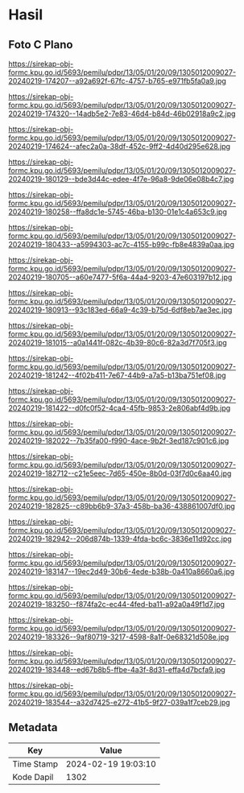 # Hasil

## Foto C Plano

https://sirekap-obj-formc.kpu.go.id/5693/pemilu/pdpr/13/05/01/20/09/1305012009027-20240219-174207--a92a692f-67fc-4757-b765-e971fb5fa0a9.jpg

https://sirekap-obj-formc.kpu.go.id/5693/pemilu/pdpr/13/05/01/20/09/1305012009027-20240219-174320--14adb5e2-7e83-46d4-b84d-46b02918a9c2.jpg

https://sirekap-obj-formc.kpu.go.id/5693/pemilu/pdpr/13/05/01/20/09/1305012009027-20240219-174624--afec2a0a-38df-452c-9ff2-4d40d295e628.jpg

https://sirekap-obj-formc.kpu.go.id/5693/pemilu/pdpr/13/05/01/20/09/1305012009027-20240219-180129--bde3d44c-edee-4f7e-96a8-9de06e08b4c7.jpg

https://sirekap-obj-formc.kpu.go.id/5693/pemilu/pdpr/13/05/01/20/09/1305012009027-20240219-180258--ffa8dc1e-5745-46ba-b130-01e1c4a653c9.jpg

https://sirekap-obj-formc.kpu.go.id/5693/pemilu/pdpr/13/05/01/20/09/1305012009027-20240219-180433--a5994303-ac7c-4155-b99c-fb8e4839a0aa.jpg

https://sirekap-obj-formc.kpu.go.id/5693/pemilu/pdpr/13/05/01/20/09/1305012009027-20240219-180705--a60e7477-5f6a-44a4-9203-47e603197b12.jpg

https://sirekap-obj-formc.kpu.go.id/5693/pemilu/pdpr/13/05/01/20/09/1305012009027-20240219-180913--93c183ed-66a9-4c39-b75d-6df8eb7ae3ec.jpg

https://sirekap-obj-formc.kpu.go.id/5693/pemilu/pdpr/13/05/01/20/09/1305012009027-20240219-181015--a0a1441f-082c-4b39-80c6-82a3d7f705f3.jpg

https://sirekap-obj-formc.kpu.go.id/5693/pemilu/pdpr/13/05/01/20/09/1305012009027-20240219-181242--4f02b411-7e67-44b9-a7a5-b13ba751ef08.jpg

https://sirekap-obj-formc.kpu.go.id/5693/pemilu/pdpr/13/05/01/20/09/1305012009027-20240219-181422--d0fc0f52-4ca4-45fb-9853-2e806abf4d9b.jpg

https://sirekap-obj-formc.kpu.go.id/5693/pemilu/pdpr/13/05/01/20/09/1305012009027-20240219-182022--7b35fa00-f990-4ace-9b2f-3ed187c901c6.jpg

https://sirekap-obj-formc.kpu.go.id/5693/pemilu/pdpr/13/05/01/20/09/1305012009027-20240219-182712--c21e5eec-7d65-450e-8b0d-03f7d0c6aa40.jpg

https://sirekap-obj-formc.kpu.go.id/5693/pemilu/pdpr/13/05/01/20/09/1305012009027-20240219-182825--c89bb6b9-37a3-458b-ba36-438861007df0.jpg

https://sirekap-obj-formc.kpu.go.id/5693/pemilu/pdpr/13/05/01/20/09/1305012009027-20240219-182942--206d874b-1339-4fda-bc6c-3836e11d92cc.jpg

https://sirekap-obj-formc.kpu.go.id/5693/pemilu/pdpr/13/05/01/20/09/1305012009027-20240219-183147--19ec2d49-30b6-4ede-b38b-0a410a8660a6.jpg

https://sirekap-obj-formc.kpu.go.id/5693/pemilu/pdpr/13/05/01/20/09/1305012009027-20240219-183250--f874fa2c-ec44-4fed-ba11-a92a0a49f1d7.jpg

https://sirekap-obj-formc.kpu.go.id/5693/pemilu/pdpr/13/05/01/20/09/1305012009027-20240219-183326--9af80719-3217-4598-8a1f-0e68321d508e.jpg

https://sirekap-obj-formc.kpu.go.id/5693/pemilu/pdpr/13/05/01/20/09/1305012009027-20240219-183448--ed67b8b5-ffbe-4a3f-8d31-effa4d7bcfa9.jpg

https://sirekap-obj-formc.kpu.go.id/5693/pemilu/pdpr/13/05/01/20/09/1305012009027-20240219-183544--a32d7425-e272-41b5-9f27-039a1f7ceb29.jpg


## Metadata

| Key        | Value               |
| ---------- | ------------------- |
| Time Stamp | 2024-02-19 19:03:10 |
| Kode Dapil | 1302                |



